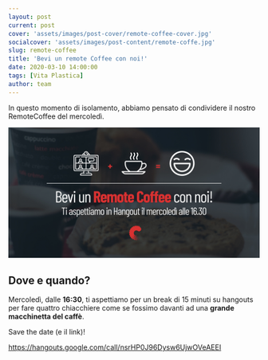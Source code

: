 ```yaml
---
layout: post
current: post
cover: 'assets/images/post-cover/remote-coffee-cover.jpg'
socialcover: 'assets/images/post-content/remote-coffe.jpg'
slug: remote-coffee
title: 'Bevi un remote Coffee con noi!'
date: 2020-03-10 14:00:00
tags: [Vita Plastica]
author: team
---
```


In questo momento di isolamento, abbiamo pensato di condividere il nostro RemoteCoffee del mercoledì.

![CodicePlastico](/assets/images/post-content/remote-coffe.jpg)

## Dove e quando?
Mercoledì, dalle **16:30**, ti aspettiamo per un break di 15 minuti su hangouts per fare quattro chiacchiere come se fossimo davanti ad una **grande macchinetta del caffè**.

Save the date (e il link)! 

<a href="https://hangouts.google.com/call/nsrHP0J96Dysw6UjwOVeAEEI" target="_blank">https://hangouts.google.com/call/nsrHP0J96Dysw6UjwOVeAEEI</a>